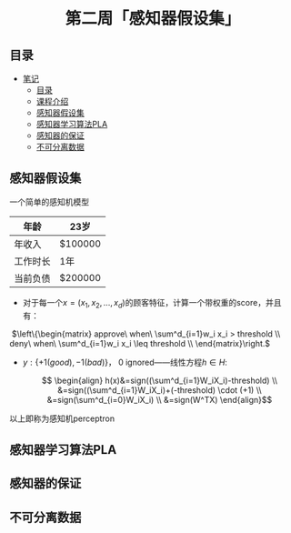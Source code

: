 <h1 align="center">第二周「感知器假设集」</h1>



## 目录

* [笔记](#笔记)
  * [目录](#目录)
  * [课程介绍](#课程介绍)
  * [感知器假设集](#感知器假设集)
  * [感知器学习算法PLA](#感知器学习算法PLA)
  * [感知器的保证](#感知器的保证)
  * [不可分离数据](#不可分离数据)



## 感知器假设集

一个简单的感知机模型

| 年龄     | 23岁    |
| -------- | ------- |
| 年收入   | $100000 |
| 工作时长 | 1年     |
| 当前负债 | $200000 |

- 对于每一个$x=(x_1, x_2,...,x_d)$的顾客特征，计算一个带权重的score，并且有：

​	$\left\{\begin{matrix} approve\ when\ \sum^d_{i=1}w_i x_i > threshold \\ deny\ when\ \sum^d_{i=1}w_i x_i \leq threshold \\ \end{matrix}\right.$

- $y: \{+1(good), -1(bad)\}$， 0 ignored——线性方程$h \in H$:

  $$ \begin{align} h(x)&=sign((\sum^d_{i=1}W_iX_i)-threshold) \\ &=sign((\sum^d_{i=1}W_iX_i)+(-threshold) \cdot (+1) \\ &=sign(\sum^d_{i=0}W_iX_i) \\ &=sign(W^TX) \end{align}$$

  

以上即称为感知机perceptron



## 感知器学习算法PLA



## 感知器的保证



## 不可分离数据

